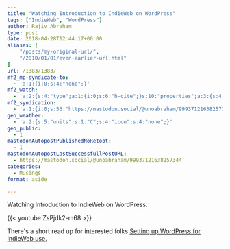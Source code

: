```yaml
---
title: "Watching Introduction to IndieWeb on WordPress"
tags: ["IndieWeb", "WordPress"]
author: Rajiv Abraham
type: post
date: 2018-04-28T12:44:17+00:00
aliases: [
    "/posts/my-original-url/",
    "/2010/01/01/even-earlier-url.html"
]
url: /1383/1383/
mf2_mp-syndicate-to:
  - 'a:1:{i:0;s:4:"none";}'
mf2_watch:
  - 'a:2:{s:4:"type";a:1:{i:0;s:6:"h-cite";}s:10:"properties";a:3:{s:4:"name";a:1:{i:0;s:7:"YouTube";}s:3:"url";a:1:{i:0;s:43:"https://www.youtube.com/watch?v=ZsPjdk2-m68";}s:11:"publication";a:1:{i:0;s:11:"youtube.com";}}}'
mf2_syndication:
  - 'a:1:{i:0;s:53:"https://mastodon.social/@unoabraham/99937121638257344";}'
geo_weather:
  - 'a:2:{s:5:"units";s:1:"C";s:4:"icon";s:4:"none";}'
geo_public:
  - 1
mastodonAutopostPublishedNoRetoot:
  - 1
mastodonAutopostLastSuccessfullPostURL:
  - https://mastodon.social/@unoabraham/99937121638257344
categories:
  - Musings
format: aside

---
```

Watching Introduction to IndieWeb on WordPress.

{{< youtube ZsPjdk2-m68 >}}

There's a short read up for interested folks <a href="http://boffosocko.com/2018/04/27/setting-up-wordpress-for-indieweb-use/" target="_blank" rel="noopener">Setting up WordPress for IndieWeb use.